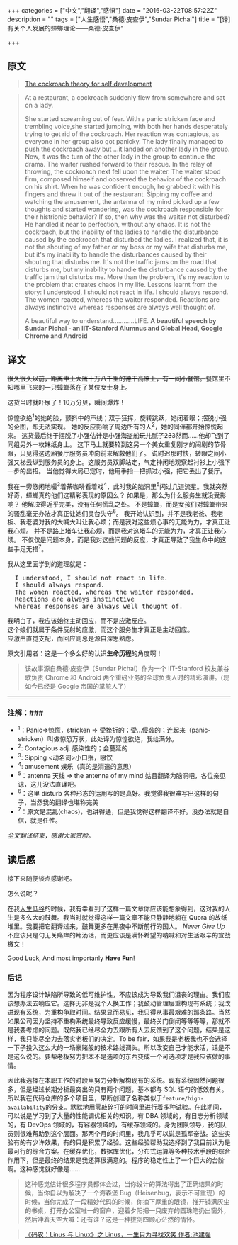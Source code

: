+++
categories = ["中文","翻译","感悟"]
date = "2016-03-22T08:57:22Z"
description = ""
tags = ["人生感悟","桑德·皮查伊","Sundar Pichai"]
title = "[译]有关个人发展的蟑螂理论——桑德·皮查伊"

+++

原文
----
> [The cockroach theory for self development](https://www.quora.com/What-should-Indians-learn-from-Sundar-Pichai/answer/Shreyas-Vasant-Joshi?srid=3Eg3&share=9352f832)


> At a restaurant, a cockroach suddenly flew from somewhere and sat on a lady.
>
> She started screaming out of fear.
  With a panic stricken face and trembling voice,she started jumping, with both her hands desperately trying to get rid of the cockroach.
  Her reaction was contagious, as everyone in her group also got panicky.
  The lady finally managed to push the cockroach away but ...it landed on another lady in the group.
  Now, it was the turn of the other lady in the group to continue the drama.
  The waiter rushed forward to their rescue.
  In the relay of throwing, the cockroach next fell upon the waiter.
  The waiter stood firm, composed himself and observed the behavior of the cockroach on his shirt.
  When he was confident enough, he grabbed it with his fingers and threw it out of the restaurant.
  Sipping my coffee and watching the amusement, the antenna of my mind picked up a few thoughts and started wondering, was the cockroach 
  responsible for their histrionic behavior?
  If so, then why was the waiter not disturbed?
  He handled it near to perfection, without any chaos.
  It is not the cockroach, but the inability of the ladies to handle the disturbance caused by the cockroach that disturbed the ladies.
  I realized that, it is not the shouting of my father or my boss or my wife that disturbs me, but it's my inability to handle the disturbances caused by their shouting that disturbs me.
  It's not the traffic jams on the road that disturbs me, but my inability to handle the disturbance caused by the traffic jam that disturbs me.
  More than the problem, it's my reaction to the problem that creates chaos in my life.
  Lessons learnt from the story:
  I understood, I should not react in life.
  I should always respond.
  The women reacted, whereas the waiter responded.
> Reactions are always instinctive whereas responses are always well thought of.
> 
> A beautiful way to understand............LIFE.
> **A beautiful speech by Sundar Pichai - an IIT-Stanford Alumnus and Global Head, Google Chrome and Android**

译文
-----
~~很久很久以前，距离中土大唐十万八千里的德干高原上，有一间小餐馆。~~餐馆里不知哪里飞来的一只蟑螂落在了某位女士身上。

这货当时就吓尿了！10万分贝，瞬间爆炸！

惊惶欲绝<sup>1</sup>的她的脸，颤抖中的声线；双手狂挥，旋转跳跃，她闭着眼；摆脱小强的企图，却无法实现。
她的反应影响了周边所有的人<sup>2</sup>，她的同伴都开始惊慌起来。
这货最后终于摆脱了小强~~估计是小强海盗船玩儿腻了233~~然而……他却飞到了同组另外一枚妹纸身上。
这下马上就要轮到这另一个美女重复刚才的闹剧的节骨眼，只见得这边厢餐厅服务员冲向前来解救他们了。
说时迟那时快，转眼之间小强又梯云纵到服务员的身上。这服务员双脚站定，气定神闲地观察起衬衫上小强下一步的出招。
当他觉得大局已定时，他用手指一把抓过小强，把它丢出了餐厅。

我在一旁悠闲地嘬<sup>3</sup>着~~茶~~咖啡看着戏<sup>4</sup>，此时我的脑洞里<sup>5</sup>闪过几道流星。我就突然好奇，蟑螂真的他们这精彩表现的原因么？
如果是，那么为什么服务生就没受影响？
他解决得近乎完美，没有任何慌乱之处。
不是蟑螂，而是女孩们对蟑螂带来的骚乱毫无办法才真正让她们灵台失守<sup>6</sup>。
我开始认识到，并不是我老爸、我老板、我老婆对我的大喊大叫让我心烦；而是我对这些烦心事的无能为力，才真正让我心烦。
并不是路上堵车让我心烦，而是我对这堵车的无能为力，才真正让我心烦。
不仅仅是问题本身，而是我对这些问题的反应，才真正导致了我生命中的这些手足无措<sup>7</sup>。

我从这里面学到的道理就是：
<pre>
  I understood, I should not react in life.
  I should always respond.
  The women reacted, whereas the waiter responded.
  Reactions are always instinctive 
  whereas responses are always well thought of.
</pre>

我明白了，我应该始终主动回应，而不是应激反应。<br>
这个娘们就属于条件反射的应激，而这个服务生才真正是主动回应。<br>
应激由直觉支配，而回应则总是源自深思熟虑。<br>

原文引用者：这是一个多么好的认识**生命历程**的角度啊！

> 该故事源自桑德·皮查伊（Sundar Pichai）作为一个 IIT-Stanford 校友兼谷歌负责 Chrome 和 Android 两个重磅业务的全球负责人时的精彩演讲。(现如今已经是 Google 帝国的掌舵人了)

***

### 注解：###

* <sup>1</sup>：Panic=>惊慌，stricken => 受挫折的；受…侵袭的；连起来（panic-stricken）叫做惊恐万状，此处译为惊惶欲绝，我给满分。
* <sup>2</sup>: Contagious adj. 感染性的；会蔓延的
* <sup>3</sup>: Sipping  <动名词>小口抿，啜饮
* <sup>4</sup>: amusement 娱乐（真的是消遣的意思）
* <sup>5</sup>：antenna 天线 => the antenna of my mind 姑且翻译为脑洞吧，各位亲见谅，这儿没法直译吧。
* <sup>6</sup>：这里 disturb 各种形态的运用写的是真好。我觉得我很难写出这样的句子，当然我的翻译也堪称完美
* <sup>7</sup>：原文是混乱(chaos)，也讲得通，但是我觉得这样翻译不好。没办法就是自信，就是任性。

*全文翻译结束，感谢大家赏脸。*

读后感
-------

接下来随便谈点感谢吧。

怎么说呢？

在我[人生低谷](/blog/2016/01/17/写于-2016-年初的一段话/)的时候，我有幸看到了这样一篇文章你应该能想象得到，这对我的人生是多么大的鼓舞。我当时就觉得这样一篇文章不能只静静地躺在 Quora 的故纸堆里。我要把它翻译过来，鼓舞更多在黑夜中不断前行的国人。
*Never Give Up* 不应该只是句无关痛痒的片汤话，而更应该是满怀希望的呐喊和对生活艰辛的宣战檄文！

Good Luck, And most importanly **Have Fun**!

### 后记 ###

因为程序设计缺陷所导致的低可维护性，不应该成为导致我们沮丧的理由。我们应该想办法去响应它。选择无非是我个人换工作；我鼓动管理层重构现有系统；我改进现有系统，为重构争取时间。结果显而易见，我只得从事最艰难的那条路。当然如果公司因为坚持不重构系统最终导致反应缓慢，最终关门倒闭等等等等，那就不是我要考虑的问题。既然我已经尽全力去跟所有人去反馈到了这个问题，结果是这样，我只能尽全力去落实老板们的决定。To be fair，如果我是老板我也不会选择一下子投入这么大的一场豪赌般的技术路线调头。所以改变自己才能求活，话是不是这么说的。要帮老板努力把本不是选项的东西变成一个可选项才是我应该做的事情。

因此我选择在本职工作的时段里努力分析解构现有的系统。现有系统固然问题很多，但是经过长期分析最突出的只有两个问题，基本都与 SQL 语句的低效有关。所以我在代码仓库的多个项目里，果断创建了名称类似于`feature/high-availability`的分支。默默地用零敲碎打的时间里进行着多种试验。在此期间，可以说是学习到了大量的性能调优相关的知识。有 DBA 领域的，有日志分析领域的，有 DevOps 领域的，有容器领域的，有缓存领域的。身为团队领导，我的队员则很难帮助到这个层面。那两个月的时间里，我几乎可以说是孤军奋战。这些实验有的有少许效果，有的只是积累了经验。这些经验帮助我选择到了我目前认为是最可行的综合方案。在缓存优化，数据库优化，分布式运算等多种技术手段的综合作用下，但是最终的结果是我还算很满意的。程序的稳定性上了一个巨大的台阶啊。这种感觉就好像是……

> 这种感觉估计很多程序员都体会过，当你设计的算法得出了正确结果的时候，当你自以为解决了一个海森堡 Bug（Heisenbug，表示不可重现）的时候，当你完成了一段精妙代码的时候，你摘下厚重的眼镜，推开铺满灰尘的书桌，打开办公室唯一的窗户，迎着夕阳把一只废弃的圆珠笔扔出窗外，然后冲着天空大喊：还有谁？这是一种拔剑四顾心茫然的情怀。

> [《码农：Linus 与 Linux》之 Linus，一生只为寻找欢笑 作者:池建强](http://www.ituring.com.cn/tupubarticle/2796)
